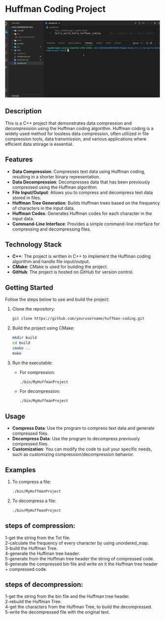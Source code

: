 
# Huffman Coding Project
<!--![data_compression Demo](compression_decompression.gif)
-->
<kbd><img src="compression_decompression.gif" width="750"></kbd>
## Description
This is a C++ project that demonstrates data compression and decompression using the Huffman coding algorithm. Huffman coding is a widely used method for lossless data compression, often utilized in file compression tools, data transmission, and various applications where efficient data storage is essential.

## Features
- **Data Compression**: Compresses text data using Huffman coding, resulting in a shorter binary representation.
- **Data Decompression**: Decompresses data that has been previously compressed using the Huffman algorithm.
- **File Input/Output**: Allows you to compress and decompress text data stored in files.
- **Huffman Tree Generation**: Builds Huffman trees based on the frequency of characters in the input data.
- **Huffman Codes**: Generates Huffman codes for each character in the input data.
- **Command-Line Interface**: Provides a simple command-line interface for compressing and decompressing files.

## Technology Stack
- **C++**: The project is written in C++ to implement the Huffman coding algorithm and handle file input/output.
- **CMake**: CMake is used for building the project.
- **GitHub**: The project is hosted on GitHub for version control.

## Getting Started
Follow the steps below to use and build the project:

1. Clone the repository:
   ```sh
   git clone https://github.com/yourusername/huffman-coding.git
   ```

2. Build the project using CMake:
   ```sh
   mkdir build
   cd build
   cmake ..
   make
   ```

3. Run the executable:
   - For compression:
     ```sh
     ./bin/MyHuffmanProject
     ```

   - For decompression:
     ```sh
     ./bin/MyHuffmanProject
     ```

## Usage
- **Compress Data**: Use the program to compress text data and generate compressed files.
- **Decompress Data**: Use the program to decompress previously compressed files.
- **Customization**: You can modify the code to suit your specific needs, such as customizing compression/decompression behavior.

## Examples
1. To compress a file:
   ```sh
   ./bin/MyHuffmanProject
   ```

2. To decompress a file:
   ```sh
   ./bin/MyHuffmanProject
   ```

## steps of compression:
1-get the string from the Txt file.<br>
2-calculate the frequency of every character by using unordered_map.<br> 
3-build the Huffman Tree.<br>
4-generate the Huffman tree header.<br>
5-generate from the Huffman tree header the string of compressed code.<br>
6-generate the compressed bin file and write on it the Huffman tree header + compressed code.<br>
## steps of decompression:
1-get the string from the bin file and the Huffman tree header.<br>
2-rebuild the Huffman Tree.<br>
4-get the characters from the Huffman Tree, to build the decompressed.<br>
5-write the decompressed file with the original text.<br>